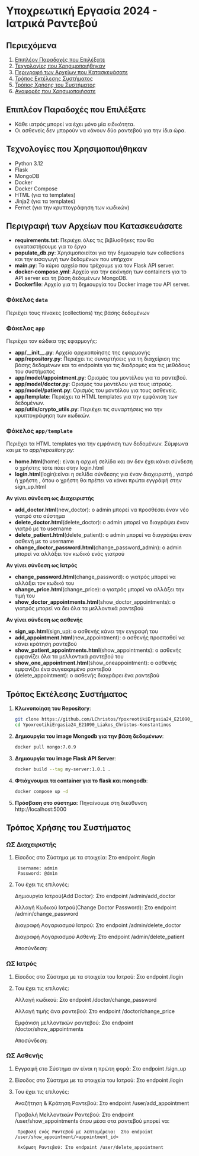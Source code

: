 # Υποχρεωτική Εργασία 2024 - Ιατρικά Ραντεβού

## Περιεχόμενα

1. [Επιπλέον Παραδοχές που Επιλέξατε](#επιπλέον-παραδοχές-που-επιλέξατε)
2. [Τεχνολογίες που Χρησιμοποιήθηκαν](#τεχνολογίες-που-χρησιμοποιήθηκαν)
3. [Περιγραφή των Αρχείων που Κατασκευάσατε](#περιγραφή-των-αρχείων-που-κατασκευάσατε)
4. [Τρόπος Εκτέλεσης Συστήματος](#τρόπος-εκτέλεσης-συστήματος)
5. [Τρόπος Χρήσης του Συστήματος](#τρόπος-χρήσης-του-συστήματος)
6. [Αναφορές που Χρησιμοποιήσατε](#αναφορές-που-χρησιμοποιήσατε)

## Επιπλέον Παραδοχές που Επιλέξατε

- Κάθε ιατρός μπορεί να έχει μόνο μία ειδικότητα.
- Οι ασθενείς δεν μπορούν να κάνουν δύο ραντεβού για την ίδια ώρα.

## Τεχνολογίες που Χρησιμοποιήθηκαν

- Python 3.12
- Flask
- MongoDB
- Docker
- Docker Compose
- HTML (για τα templates)
- Jinja2 (για τα templates)
- Fernet (για την κρυπτογράφηση των κωδικών)

## Περιγραφή των Αρχείων που Κατασκευάσατε

- **requirements.txt**: Περιέχει όλες τις βιβλιοθήκες που θα εγκαταστήσουμε για το έργο
- **populate_db.py**: Χρησιμοποιείται για την δημιουργία των collections και την εισαγωγή των δεδομένων που υπήρχαν 
- **main.py**: Το κύριο αρχείο που τρέχουμε για τον Flask API server.
- **docker-compose.yml**: Αρχείο για την εκκίνηση των containers για το API server και τη βάση δεδομένων MongoDB.
- **Dockerfile**: Αρχείο για τη δημιουργία του Docker image του API server.

### Φάκελος `data`

Περιέχει τους πίνακες (collections) της βάσης δεδομένων

### Φάκελος `app`

Περιέχει τον κώδικα της εφαρμογής:

- **app/\_\_init\_\_.py**: Αρχείο αρχικοποίησης της εφαρμογής 
- **app/repository.py**: Περιέχει τις συναρτήσεις   για τη διαχείριση της βάσης δεδομένων και τα endpoints για τις διαδρομές  και τις μεθόδους του συστήματος
- **app/model/appointment.py**: Ορισμός του μοντέλου για τα ραντεβού.
- **app/model/doctor.py**: Ορισμός του μοντέλου για τους ιατρούς.
- **app/model/patient.py**: Ορισμός του μοντέλου για τους ασθενείς.
- **app/template**: Περιέχει τα HTML templates για την εμφάνιση των δεδομένων.
- **app/utils/crypto_utils.py**: Περιέχει τις συναρτήσεις για την κρυπτογράφηση των κωδικών.

### Φάκελος `app/template`

Περιέχει τα HTML templates για την εμφάνιση των δεδομένων. Σύμφωνα και με το *app/repository.py*:
- **home.html**(home): είναι η αρχική σελίδα και αν δεν έχει κάνει σύνδεση ο χρήστης τότε πάει στην login.html
- **login.html**(login):είναι η σελίδα σύνδεσης για έναν διαχειριστή , γιατρό ή χρήστη , όπου ο χρήστη θα πρέπει να κάνει πρώτα εγγράφή στην sign_up.html

**Αν γίνει σύνδεση ως Διαχειριστής**
- **add_doctor.html**(new_doctor): ο admin μπορεί να προσθέσει έναν νέο γιατρό στο σύστημα
- **delete_doctor.html**(delete_doctor): o admin μπορεί να διαγράψει έναν γιατρό με το username
- **delete_patient.html**(delete_patient): ο admin μπορεί να διαγράψει έναν ασθενή με το username
- **change_doctor_password.html**(change_password_admin): ο admin μπορεί να αλλάξει τον κωδικό ενός γιατρού

**Αν γίνει σύνδεση ως Ιατρός**
- **change_password.html**(change_password): o γιατρός μπορεί να αλλάξει τον κωδικό του 
- **change_price.html**(change_price): ο γιατρός μπορεί να αλλάξει την τιμή του 
- **show_doctor_appointments.html**(show_doctor_appointments): ο γιατρός μπορεί να δει όλα τα μελλοντικά ραντεβού

**Αν γίνει σύνδεση ως ασθενής**
- **sign_up.html**(sign_up): ο ασθενής κάνει την εγγραφή του
- **add_appointment.html**(new_appointment): ο ασθενής προσπαθεί να κάνει κράτηση ραντεβού
- **show_patient_appointments.html**(show_appointments): ο ασθενής εμφανίζει όλα τα μελλοντικά ραντεβού του
- **show_one_appointment.html**(show_oneappointment): ο ασθενής εμφανίζει ένα συγκεκριμένο ραντεβού
- (delete_appointment): ο ασθενής διαγράφει ένα ραντεβού


## Τρόπος Εκτέλεσης Συστήματος

1. **Κλωνοποίηση του Repository**:

   ```sh
   git clone https://github.com/LChristos/YpoxreotikiErgasia24_E21090_Liakos_Christos-Konstantinos.git
   cd YpoxreotikiErgasia24_E21090_Liakos_Christos-Konstantinos

2. **Δημιουργία του image Mongodb για την βάση δεδομένων**:
    ```sh
    docker pull mongo:7.0.9

3. **Δημιουργία του image Flask API Server**:
    ```sh
    docker build --tag my-server:1.0.1 .

4. **Φτιάχνουμαι τα container για το flask και mongodb**:
    ```sh
    docker compose up -d

5. **Πρόσβαση στο σύστημα**:
    Πηγαίνουμε στη διεύθυνση http://localhost:5000


## Τρόπος Χρήσης του Συστήματος

### ΩΣ Διαχειριστής
1. Είσοδος στο Σύστημα με τα στοιχεία: Στο endpoint /login

        Username: admin
        Password: @dm1n

2. Του έχει τις επιλογές:

    Δημιουργία Ιατρού(Add Doctor): Στο endpoint /admin/add_doctor

    Αλλαγή Κωδικού Ιατρού(Change Doctor Password): Στο endpoint /admin/change_password

    Διαγραφή Λογαριασμού Ιατρού: Στο endpoint /admin/delete_doctor
    
    Διαγραφή Λογαριασμού Ασθενή: Στο endpoint /admin/delete_patient

    Αποσύνδεση:

### ΩΣ Ιατρός
1. Είσοδος στο Σύστημα με τα στοιχεία του Ιατρού: Στο endpoint /login

2. Του έχει τις επιλογές:

    Αλλαγή κωδικού: Στο endpoint /doctor/change_password

    Αλλαγή τιμής άνα ραντεβού: Στο endpoint /doctor/change_price

    Εμφάνιση μελλοντικών ραντεβού: Στο endpoint /doctor/show_appointments

    Αποσύνδεση:

### ΩΣ Ασθενής
1. Εγγραφή στο Σύστημα αν είναι η πρώτη φορά: Στο endpoint /sign_up

2. Είσοδος στο Σύστημα με τα στοιχεία του Ιατρού: Στο endpoint /login

3. Του έχει τις επιλογές:

    Αναζήτηση & Κράτηση Ραντεβού: Στο endpoint /user/add_appointment

    Προβολή Μελλοντικών Ραντεβού: Στο endpoint /user/show_appointments
    όπου μέσα στα ραντεβού μπορεί να:

        Προβολή ενός Ραντεβού με λεπτομέρεια:  Στο endpoint /user/show_appointment/<appointment_id>

        Ακύρωση Ραντεβού: Στο endpoint /user/delete_appointment
    